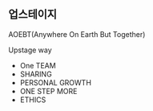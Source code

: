 
## 업스테이지

AOEBT(Anywhere On Earth But Together)

Upstage way
- One TEAM
- SHARING
- PERSONAL GROWTH
- ONE STEP MORE
- ETHICS

#